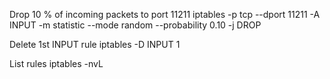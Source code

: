 Drop 10 % of incoming packets to port 11211
  iptables -p tcp --dport 11211 -A INPUT -m statistic --mode random --probability 0.10 -j DROP

Delete 1st INPUT rule
  iptables -D INPUT 1

List rules
  iptables -nvL
